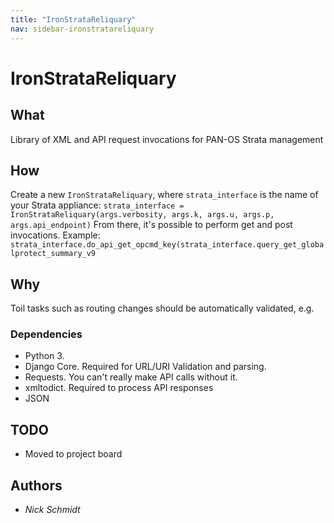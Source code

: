 ```yaml
---
title: "IronStrataReliquary"
nav: sidebar-ironstratareliquary
---
```

# IronStrataReliquary

## What

Library of XML and API request invocations for PAN-OS Strata management

## How

Create a new `IronStrataReliquary`, where `strata_interface` is the name of your Strata appliance:
`strata_interface = IronStrataReliquary(args.verbosity, args.k, args.u, args.p, args.api_endpoint)`
From there, it's possible to perform get and post invocations. Example:
`strata_interface.do_api_get_opcmd_key(strata_interface.query_get_globalprotect_summary_v9`

## Why

Toil tasks such as routing changes should be automatically validated, e.g.

### Dependencies

- Python 3.
- Django Core. Required for URL/URI Validation and parsing.
- Requests. You can't really make API calls without it.
- xmltodict. Required to process API responses
- JSON

## TODO

- Moved to project board

## Authors

- *Nick Schmidt*
